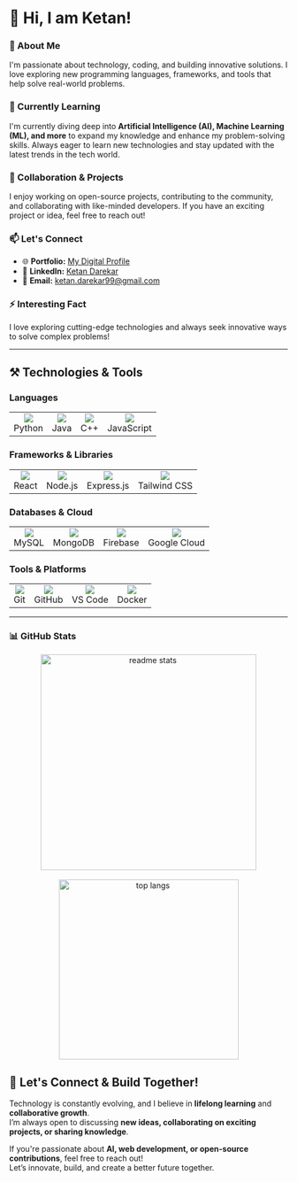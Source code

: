 # 👋 Hi, I am Ketan!  

### 👀 About Me  
I'm passionate about technology, coding, and building innovative solutions. I love exploring new programming languages, frameworks, and tools that help solve real-world problems.  

### 🌱 Currently Learning  
I'm currently diving deep into **Artificial Intelligence (AI), Machine Learning (ML), and more** to expand my knowledge and enhance my problem-solving skills. Always eager to learn new technologies and stay updated with the latest trends in the tech world.  

### 🚀 Collaboration & Projects  
I enjoy working on open-source projects, contributing to the community, and collaborating with like-minded developers. If you have an exciting project or idea, feel free to reach out!  

### 📫 Let's Connect  
- 🌐 **Portfolio:** [My Digital Profile](https://ketan5757.github.io/MyDigitalProfile.github.io/)  
- 🔗 **LinkedIn:** [Ketan Darekar](https://www.linkedin.com/in/ketan-darekar-6ba32a1b4/)  
- 📧 **Email:** ketan.darekar99@gmail.com  

### ⚡ Interesting Fact  
I love exploring cutting-edge technologies and always seek innovative ways to solve complex problems!  

---

## **⚒️ Technologies & Tools**  

### **Languages**  
<div align="center">
  <table>
    <tr>
      <td align="center"><img src="https://skillicons.dev/icons?i=python" /><br>Python</td>
      <td align="center"><img src="https://skillicons.dev/icons?i=java" /><br>Java</td>
      <td align="center"><img src="https://skillicons.dev/icons?i=cpp" /><br>C++</td>
      <td align="center"><img src="https://skillicons.dev/icons?i=javascript" /><br>JavaScript</td>
    </tr>
  </table>
</div>  

### **Frameworks & Libraries**  
<div align="center">
  <table>
    <tr>
      <td align="center"><img src="https://skillicons.dev/icons?i=react" /><br>React</td>
      <td align="center"><img src="https://skillicons.dev/icons?i=nodejs" /><br>Node.js</td>
      <td align="center"><img src="https://skillicons.dev/icons?i=express" /><br>Express.js</td>
      <td align="center"><img src="https://skillicons.dev/icons?i=tailwind" /><br>Tailwind CSS</td>
    </tr>
  </table>
</div>  

### **Databases & Cloud**  
<div align="center">
  <table>
    <tr>
      <td align="center"><img src="https://skillicons.dev/icons?i=mysql" /><br>MySQL</td>
      <td align="center"><img src="https://skillicons.dev/icons?i=mongodb" /><br>MongoDB</td>
      <td align="center"><img src="https://skillicons.dev/icons?i=firebase" /><br>Firebase</td>
      <td align="center"><img src="https://skillicons.dev/icons?i=gcp" /><br>Google Cloud</td>
    </tr>
  </table>
</div>  

### **Tools & Platforms**  
<div align="center">
  <table>
    <tr>
      <td align="center"><img src="https://skillicons.dev/icons?i=git" /><br>Git</td>
      <td align="center"><img src="https://skillicons.dev/icons?i=github" /><br>GitHub</td>
      <td align="center"><img src="https://skillicons.dev/icons?i=vscode" /><br>VS Code</td>
      <td align="center"><img src="https://skillicons.dev/icons?i=docker" /><br>Docker</td>
    </tr>
  </table>
</div>  

---
### **📊 GitHub Stats**
<div align="center">
  <img width=390 src="https://github-readme-stats.vercel.app/api?username=Ketan5757&show_icons=true&locale=en&theme=react&rank_icon=github&border_radius=10" alt="readme stats" />
  <br/><br>
  <img width=325 align="center" src="https://github-readme-stats.vercel.app/api/top-langs?username=Ketan5757&show_icons=true&locale=en&layout=compact&theme=react&border_radius=10" alt="top langs" />
</div>

## 🚀 **Let's Connect & Build Together!**  
Technology is constantly evolving, and I believe in **lifelong learning** and **collaborative growth**.  
I’m always open to discussing **new ideas, collaborating on exciting projects, or sharing knowledge**.  

If you're passionate about **AI, web development, or open-source contributions**, feel free to reach out!  
Let’s innovate, build, and create a better future together.  

